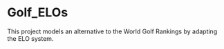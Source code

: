# Golf_ELOs

This project models an alternative to the World Golf Rankings by adapting the ELO system.
